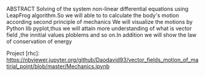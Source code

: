 
ABSTRACT 
Solving of the system non-linear differential equations using LeapFrog algorithm.So we will able to to calculate the body's motion according second principle of mechanics We will visualize the motions by Python lib pyplot,thus we will attain more understanding of what is vector field ,the innitial values ploblems and so on.In addition we will show the law of conservation of energy


Project [rhc]: https://nbviewer.jupyter.org/github/Daodavid93/vector_fields_motion_of_matirial_point/blob/master/Mechanics.ipynb
